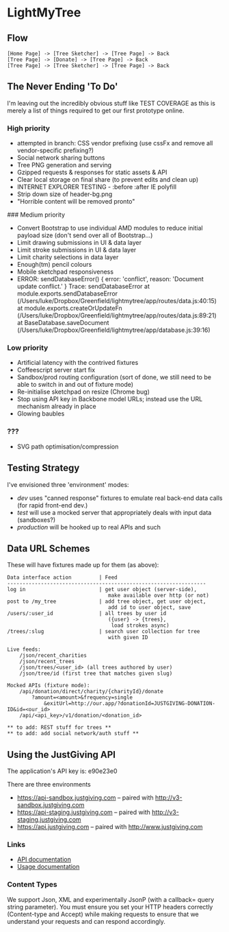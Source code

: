 LightMyTree
===========

Flow
----

```
[Home Page] -> [Tree Sketcher] -> [Tree Page] -> Back
[Tree Page] -> [Donate] -> [Tree Page] -> Back
[Tree Page] -> [Tree Sketcher] -> [Tree Page] -> Back
```

The Never Ending 'To Do'
------------------------

I'm leaving out the incredibly obvious stuff like TEST COVERAGE as this is merely a list of things required to get our first prototype online.

### High priority

* attempted in branch: CSS vendor prefixing (use cssFx and remove all vendor-specific prefixing?)
* Social network sharing buttons
* Tree PNG generation and serving
* Gzipped requests & responses for static assets & API
* Clear local storage on final share (to prevent edits and clean up)
* INTERNET EXPLORER TESTING - :before :after IE polyfill
* Strip down size of header-bg.png
* "Horrible content will be removed pronto"

### Medium priority

* Convert Bootstrap to use individual AMD modules to reduce initial payload size (don't send over all of Bootstrap...)
* Limit drawing submissions in UI & data layer
* Limit stroke submissions in UI & data layer
* Limit charity selections in data layer
* Enough(tm) pencil colours
* Mobile sketchpad responsiveness
* ERROR: sendDatabaseError()
	{ error: 'conflict', reason: 'Document update conflict.' }
	Trace: sendDatabaseError
	    at module.exports.sendDatabaseError (/Users/luke/Dropbox/Greenfield/lightmytree/app/routes/data.js:40:15)
	    at module.exports.createOrUpdateFn (/Users/luke/Dropbox/Greenfield/lightmytree/app/routes/data.js:89:21)
	    at BaseDatabase.saveDocument (/Users/luke/Dropbox/Greenfield/lightmytree/app/database.js:39:16)

### Low priority

* Artificial latency with the contrived fixtures
* Coffeescript server start fix
* Sandbox/prod routing configuration (sort of done, we still need to be able to switch in and out of fixture mode)
* Re-initialise sketchpad on resize (Chrome bug)
* Stop using API key in Backbone model URLs; instead use the URL mechanism already in place
* Glowing baubles

### ???
* SVG path optimisation/compression


Testing Strategy
----------------

I've envisioned three 'environment' modes:

* _dev_ uses "canned response" fixtures to emulate real back-end data calls (for rapid front-end dev.)
* _test_ will use a mocked server that appropriately deals with input data (sandboxes?)
* _production_ will be hooked up to real APIs and such


Data URL Schemes
----------------

These will have fixtures made up for them (as above):

```
Data interface action         | Feed
-----------------------------------------------------------------
log in                        | get user object (server-side),
                                 make available over http (or not)
post to /my_tree              | add tree object, get user object,
                                 add id to user object, save
/users/:user_id               | all trees by user id
                                 ({user} -> {trees},
                                  load strokes async)
/trees/:slug                  | search user collection for tree
                                 with given ID

Live feeds:
	/json/recent_charities
	/json/recent_trees
	/json/trees/<user_id> (all trees authored by user)
	/json/tree/id (first tree that matches given slug)

Mocked APIs (fixture mode):
	/api/donation/direct/charity/{charityId}/donate
		?amount=<amount>&frequency=single
			&exitUrl=http://our.app/?donationId=JUSTGIVING-DONATION-ID&id=<our_id>
	/api/<api_key>/v1/donation/<donation_id>

** to add: REST stuff for trees **
** to add: add social network/auth stuff **
```

Using the JustGiving API
------------------------

The application's API key is: e90e23e0

There are three environments

* https://api-sandbox.justgiving.com – paired with http://v3-sandbox.justgiving.com
* https://api-staging.justgiving.com – paired with http://v3-staging.justgiving.com
* https://api.justgiving.com – paired with http://www.justgiving.com

### Links

* [API documentation](https://api.justgiving.com/docs)
* [Usage documentation](https://api.justgiving.com/docs/usage)

### Content Types

We support Json, XML and experimentally JsonP (with a callback= query string parameter). You must ensure you set your HTTP headers correctly (Content-type and Accept) while making requests to ensure that we understand your requests and can respond accordingly.
